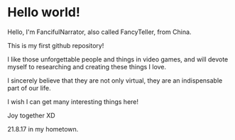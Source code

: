 # Hello world!

Hello, I'm FancifulNarrator, also called FancyTeller, from China.

This is my first github repository!

I like those unforgettable people and things in video games, and will devote myself to researching and creating these things I love.

I sincerely believe that they are not only virtual, they are an indispensable part of our life.

I wish I can get many interesting things here!

Joy together XD

21.8.17 in my hometown.
